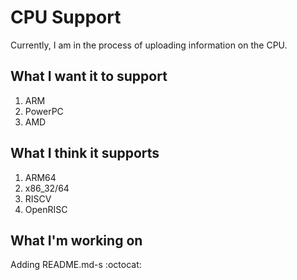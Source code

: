 # CPU Support
Currently, I am in the process of uploading information on the CPU.
## What I want it to support
1. ARM
2. PowerPC
3. AMD
## What I think it supports
1. ARM64
2. x86_32/64
3. RISCV
4. OpenRISC
## What I'm working on
Adding README.md-s :octocat:

